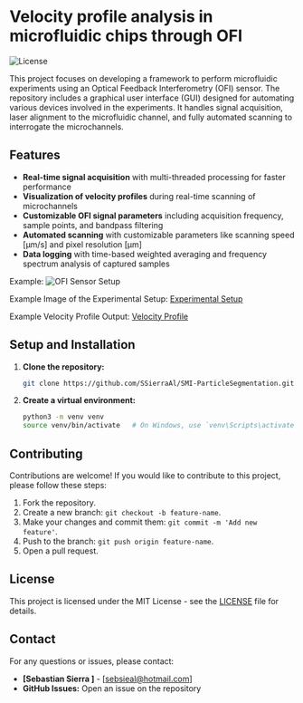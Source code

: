 # **Velocity profile analysis in microfluidic chips through OFI**

![License](https://img.shields.io/badge/license-MIT-green.svg)  

This project focuses on developing a framework to perform microfluidic experiments using an Optical Feedback Interferometry (OFI) sensor. The repository includes a graphical user interface (GUI) designed for automating various devices involved in the experiments. It handles signal acquisition, laser alignment to the microfluidic channel, and fully automated scanning to interrogate the microchannels.


## **Features**
- **Real-time signal acquisition** with multi-threaded processing for faster performance
- **Visualization of velocity profiles** during real-time scanning of microchannels
- **Customizable OFI signal parameters** including acquisition frequency, sample points, and bandpass filtering
- **Automated scanning** with customizable parameters like scanning speed [µm/s] and pixel resolution [µm]
- **Data logging** with time-based weighted averaging and frequency spectrum analysis of captured samples


Example:
   ![OFI Sensor Setup](docs/images/ofi_sensor_setup.png)

Example Image of the Experimental Setup:
   [Experimental Setup](docs/images/experimental_setup.png)

Example Velocity Profile Output:
   [Velocity Profile](docs/images/velocity_profile.png)



## **Setup and Installation**
1. **Clone the repository:**
    ```bash
    git clone https://github.com/SSierraAl/SMI-ParticleSegmentation.git
    ```

2. **Create a virtual environment:**
    ```bash
    python3 -m venv venv
    source venv/bin/activate   # On Windows, use `venv\Scripts\activate`
    ```

## **Contributing**

Contributions are welcome! If you would like to contribute to this project, please follow these steps:

1. Fork the repository.
2. Create a new branch: `git checkout -b feature-name`.
3. Make your changes and commit them: `git commit -m 'Add new feature'`.
4. Push to the branch: `git push origin feature-name`.
5. Open a pull request.

## **License**

This project is licensed under the MIT License - see the [LICENSE](LICENSE) file for details.

## **Contact**

For any questions or issues, please contact:

- **[Sebastian Sierra ]** - [sebsieal@hotmail.com]
- **GitHub Issues:** Open an issue on the repository
